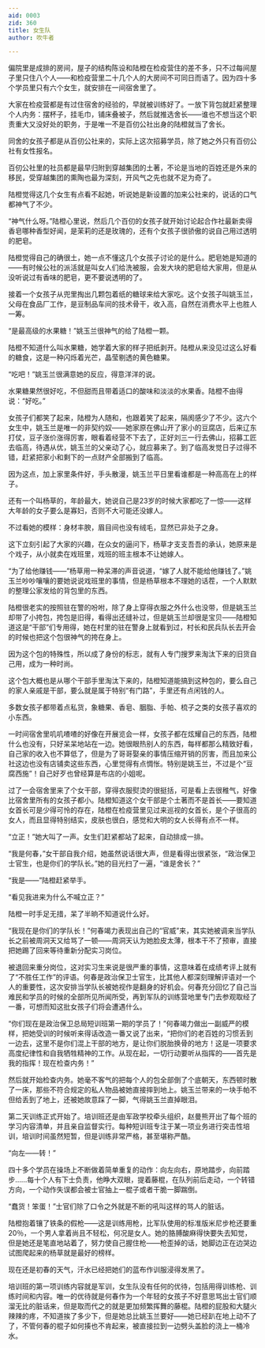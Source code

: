 ```yaml
---
aid: 0003
zid: 360
title: 女生队
author: 吹牛者

---
```




  偏院里是成排的房间，屋子的结构陈设和陆橙在检疫营住的差不多，只不过每间屋子里只住八个人——和检疫营里二十几个人的大房间不可同日而语了。因为四十多个学员里只有六个女生，就安排在一间宿舍里了。

  大家在检疫营都是有过住宿舍的经验的，早就被训练好了。一放下背包就赶紧整理个人内务：摆杯子，挂毛巾，铺床叠被子，然后就推选舍长——谁也不想当这个职责重大又没好处的职务，于是唯一不是百仞公社出身的陆橙就当了舍长。

  同舍的女孩子都是从百仞公社来的，实际上这次招募学员，除了她之外只有百仞公社有女性报名。

  百仞公社里的社员都是最早归附到穿越集团的土著，不论是当地的百姓还是外来的移民，受穿越集团的熏陶也最为深刻，开风气之先也就不足为奇了。

  陆橙觉得这几个女生有点看不起她，听说她是新设置的加来公社来的，说话的口气都神气了不少。

  “神气什么呀。”陆橙心里说，然后几个百仞的女孩子就开始讨论起合作社最新卖得香皂哪种香型好闻，是茉莉的还是玫瑰的，还有个女孩子很骄傲的说自己用过透明的肥皂。

  陆橙觉得自己的确很土，她一点不懂这几个女孩子讨论的是什么。肥皂她是知道的——有时候公社的派活就是叫女人们给洗被服，会发大块的肥皂给大家用，但是从没听说过有香味的肥皂，更不要说透明的了。

  接着一个女孩子从兜里掏出几颗包着纸的糖球来给大家吃。这个女孩子叫姚玉兰，父母在食品厂工作，是豆制品车间的技术骨干，收入高，自然在消费水平上也胜人一筹。

  “是最高级的水果糖！”姚玉兰很神气的给了陆橙一颗。

  陆橙不知道什么叫水果糖，她学着大家的样子把纸剥开。陆橙从来没见过这么好看的糖食，这是一种闪烁着光芒，晶莹剔透的黄色糖果。

  “吃吧！”姚玉兰很满意她的反应，得意洋洋的说。

  水果糖果然很好吃，不但甜而且带着适口的酸味和淡淡的水果香。陆橙不由得说：“好吃。”

  女孩子们都笑了起来，陆橙为人随和，也跟着笑了起来，隔阂感少了不少。这六个女生中，姚玉兰是唯一的非契约奴——她家原在佛山开了家小的豆腐店，后来辽东打仗，豆子涨价涨得厉害，眼看着经营不下去了，正好刘三一行去佛山，招募工匠去临高，待遇从优，姚玉兰的父亲动了心，就应募来了。到了临高发觉日子过得不错，赶紧把家小和剩下的一点财产全部搬到了临高。

  因为这点，加上家里条件好，手头散漫，姚玉兰平日里看谁都是一种高高在上的样子。

  还有一个叫杨草的，年龄最大，她说自己是23岁的时候大家都吃了一惊——这样大年龄的女子要么是寡妇，否则不大可能还没嫁人。

  不过看她的模样：身材丰腴，眉目间也没有绒毛，显然已非处子之身。

  这下立刻引起了大家的兴趣，在众女的逼问下，杨草才支支吾吾的承认，她原来是个戏子，从小就卖在戏班里，戏班的班主根本不让她嫁人。

  “为了给他赚钱——”杨草用一种呆滞的声音说道，“嫁了人就不能给他赚钱了。”姚玉兰吵吵嚷嚷的要她说说戏班里的事情，但是杨草根本不理她的话茬，一个人默默的整理公家发给的背包里的东西。

  陆橙很老实的按照驻在警的吩咐，除了身上穿得衣服之外什么也没带，但是姚玉兰却带了小挎包，挎包是旧得，看得出还缝补过，但是姚玉兰却很是宝贝——陆橙知道这是“干部”们专用得，她在村里的驻在警身上就看到过，村长和民兵队长去开会的时候也把这个包很神气的挎在身上。

  因为这个包的特殊性，所以成了身份的标志，就有人专门搜罗来淘汰下来的旧货自己用，成为一种时尚。

  这个包大概也是从哪个干部手里淘汰下来的，陆橙知道能搞到这种包的，要么自己的家人亲戚是干部，要么就是属于特别“有门路”，手里还有点闲钱的人。

  多数女孩子都带着点私货，象糖果、香皂、胭脂、手帕、梳子之类的女孩子喜欢的小东西。

  一时间宿舍里叽叽喳喳的好像在开展览会一样，女孩子都在炫耀自己的东西，陆橙什么也没有，只好呆呆地站在一边。她很眼热别人的东西，每样都那么精致好看，自己家的收入也不算低了，但是为了哥哥娶亲的事情压缩开销的厉害，而且加来公社这边也没有店铺卖这些东西，心里觉得有点惆怅。特别是姚玉兰，不过是个“豆腐西施”！自己好歹也曾经算是布店的小姐呢。

  过了一会宿舍里来了个女干部，穿得衣服熨烫的很挺括，可是看上去很稚气，好像比宿舍里所有的女孩子都小。陆橙知道这个女干部是个土著而不是首长——要知道女首长可是少得可怜的存在，陆橙在检疫营里见过来巡视的女首长，是个子很高的女人，而且显得特别结实，皮肤也很白，感觉和大明的女人长得有点不一样。

  “立正！”她大叫了一声。女生们赶紧都站了起来，自动排成一排。

  “我是何春，”女干部自我介绍，她虽然说话很大声，但是看得出很紧张，“政治保卫士官生，也是你们的学队长。”她的目光扫了一遍，“谁是舍长？”

  “我是——”陆橙赶紧举手。

  “看见我进来为什么不喊立正？”

  陆橙一时手足无措，呆了半晌不知道说什么好。

  “我现在是你们的学队长！”何春竭力表现出自己的“官威”来，其实她被调来当学队长之前被周洞天又给骂了一顿——周洞天认为她脸皮太薄，根本干不了预审，直接把她踢了回来等待重新分配实习岗位。

  被退回来重分岗位，这对实习生来说是很严重的事情，这意味着在成绩考评上就有了“不胜任工作”的评语。何春是政治保卫士官生，比其他人都深刻理解评语对一个人的重要性，这次安排当学队长被她视作是翻身的好机会。何春充分回忆了自己当难民和学员的时候的全部所见所闻所受，再到军队的训练营地里专门去参观取经了一番，可想而知这批女孩子们将会遭遇什么。

  “你们现在是政治保卫总局短训班第一期的学员了！”何春竭力做出一副威严的模样，把她受训的时候听来得话改造一番又说了出来，“把你们的老百姓的习惯丢到一边去，这里不是你们混上干部的地方，是让你们脱胎换骨的地方！这是一项要求高度纪律性和自我牺牲精神的工作。从现在起，一切行动要听从指挥的——首先是我的指挥！现在检查内务！”

  然后就开始检查内务。她毫不客气的把每个人的包全部倒了个底朝天，东西顿时散了一床，那些不符合规定的私人物品被她直接摔到地上。姚玉兰带来的一块手帕不但给丢到了地上，还被她故意踩了一脚，气得姚玉兰直掉眼泪。

  第二天训练正式开始了。培训班还是由军政学校牵头组织，赵曼熊开出了每个班的学习内容清单，并且亲自监督实行。每种短训班专注于某一项业务进行突击性培训，培训时间虽然短暂，但是训练非常严格，甚至堪称严酷。

  “向左——转！”

  四十多个学员在操场上不断做着简单重复的动作：向左向右，原地踏步，向前踏步……每十个人有下士负责，他睁大双眼，提着藤棍，在队列前后走动，一个转错方向，一个动作失误都会被士官抽上一棍子或者干脆一脚踹倒。

  “蠢货！笨蛋！”士官们除了口令之外就是不断的吼叫这样的骂人的脏话。

  陆橙抱着镶了铁条的假枪——这是训练用枪，比军队使用的标准版米尼步枪还要重20％，一个男人拿着尚且不轻松，何况是女人。她的胳膊酸麻得快要失去知觉，但是她还是笔直地站着了，努力使自己握住枪——枪歪掉的话，她脚边正在边哭边试图爬起来的杨草就是最好的榜样。

  现在还是初春的天气，汗水已经把她们的蓝布作训服浸得发黑了。

  培训班的第一项训练内容就是军训，女生队没有任何的优待，包括用得训练枪、训练时间和内容。唯一的优待就是何春作为一个年轻的女孩子不好意思骂出士官们顺溜无比的脏话来，但是取而代之的就是更加频繁挥舞的藤棍。陆橙的屁股和大腿火辣辣的疼，不知道挨了多少下，但是她总比姚玉兰要好——她已经趴在地上动不了了，不管何春的棍子如何揍也不肯起来，被直接拉到一边劈头盖脸的浇上一桶冷水。



